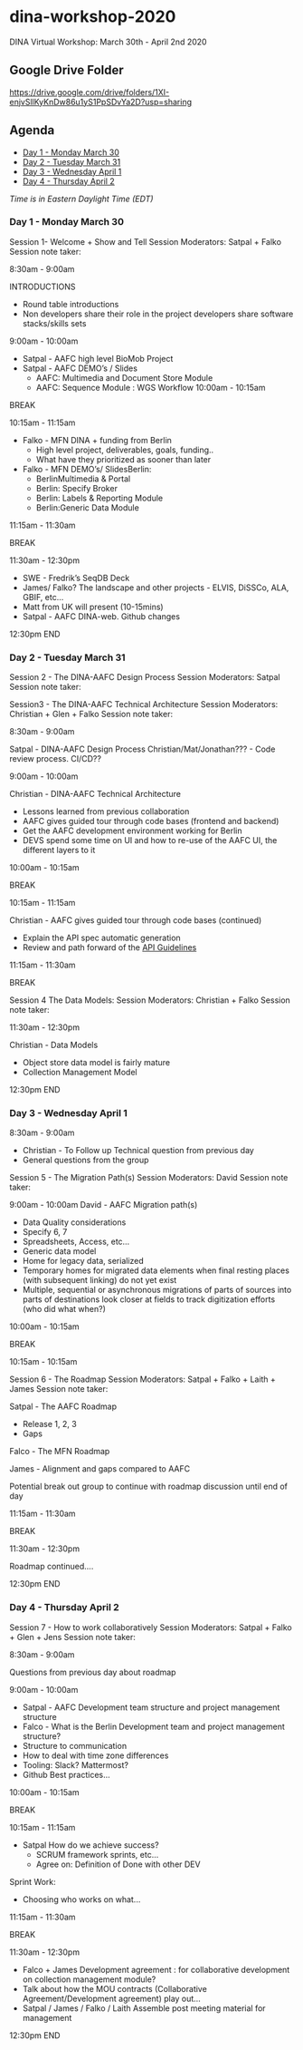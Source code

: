 # dina-workshop-2020
DINA Virtual Workshop: March 30th - April 2nd 2020

## Google Drive Folder 

https://drive.google.com/drive/folders/1XI-enjvSllKyKnDw86u1yS1PpSDvYa2D?usp=sharing 

## Agenda

* [Day 1 - Monday March 30](#day-1---monday-March-30)
* [Day 2 - Tuesday March 31](#day-2---tuesday-march-31)
* [Day 3 - Wednesday April 1](#day-3---wednesday-april-1)
* [Day 4 - Thursday April 2](#day-4---thursday-april-2)

*Time is in Eastern Daylight Time (EDT)*

### Day 1 - Monday March 30
Session 1- Welcome + Show and Tell
Session Moderators: Satpal + Falko
Session note taker: 

8:30am - 9:00am

INTRODUCTIONS

* Round table introductions
* Non developers share their role in the project
developers share software stacks/skills sets

9:00am - 10:00am

* Satpal - AAFC high level BioMob Project
* Satpal - AAFC DEMO’s / Slides
  * AAFC: Multimedia and Document Store Module
  * AAFC: Sequence Module : WGS Workflow
10:00am - 10:15am

BREAK

10:15am - 11:15am    
* Falko - MFN DINA + funding from Berlin
  * High level project, deliverables, goals, funding..
  * What have they prioritized as sooner than later
* Falko - MFN DEMO’s/ SlidesBerlin: 
  * BerlinMultimedia & Portal
  * Berlin: Specify Broker
  * Berlin: Labels & Reporting Module
  * Berlin:Generic Data Module

11:15am - 11:30am

BREAK

11:30am - 12:30pm
* SWE - Fredrik’s SeqDB Deck
* James/ Falko? The landscape and other projects - ELVIS, DiSSCo, ALA, GBIF, etc…
* Matt from UK will present (10-15mins)
* Satpal - AAFC DINA-web. Github changes

12:30pm
END

### Day 2 - Tuesday March 31 
Session 2 - The DINA-AAFC Design Process
Session Moderators: Satpal
Session note taker:

Session3 - The DINA-AAFC Technical Architecture
Session Moderators: Christian + Glen + Falko
Session note taker: 

8:30am - 9:00am

Satpal - DINA-AAFC Design Process
Christian/Mat/Jonathan??? - Code review process.  CI/CD??

9:00am - 10:00am

Christian - DINA-AAFC Technical Architecture
* Lessons learned from previous collaboration
* AAFC gives guided tour through code bases (frontend and backend)
* Get the AAFC development environment working for Berlin
* DEVS spend some time on UI and how to re-use of the AAFC UI, the different layers to it

10:00am - 10:15am

BREAK

10:15am - 11:15am

Christian - AAFC gives guided tour through code bases (continued)
* Explain the API spec automatic generation 
* Review and path forward of the [API Guidelines](https://github.com/DINA-Web/guidelines/blob/master/DINA-Web-API-Guidelines.md)

11:15am - 11:30am

BREAK

Session 4 The Data Models:
Session Moderators: Christian + Falko
Session note taker: 

11:30am - 12:30pm

Christian - Data Models
* Object store data model is fairly mature
* Collection Management Model 

12:30pm END

### Day 3 - Wednesday April 1

8:30am - 9:00am
* Christian - To Follow up Technical question from previous day 
* General questions from the group

Session 5 - The Migration Path(s)
Session Moderators: David 
Session note taker: 

9:00am - 10:00am
David - AAFC Migration path(s) 
* Data Quality considerations
* Specify 6, 7
* Spreadsheets, Access, etc…
* Generic data model
* Home for legacy data, serialized
* Temporary homes for migrated data elements when final resting places (with subsequent linking) do not yet exist
* Multiple, sequential or asynchronous migrations of parts of sources into parts of destinations look closer at fields to track digitization efforts (who did what when?)

10:00am - 10:15am

BREAK

10:15am - 10:15am

Session 6 - The Roadmap
Session Moderators: Satpal + Falko + Laith + James
Session note taker:

Satpal - The AAFC Roadmap
* Release 1, 2, 3 
* Gaps

Falco - The MFN Roadmap

James - Alignment and gaps compared to AAFC

Potential break out group to continue with roadmap discussion until end of day

11:15am - 11:30am

BREAK

11:30am - 12:30pm

Roadmap continued….

12:30pm END

### Day 4 - Thursday April 2

Session 7 - How to work collaboratively 
Session Moderators: Satpal + Falko + Glen + Jens
Session note taker: 

8:30am - 9:00am

Questions from previous day about roadmap

9:00am - 10:00am

* Satpal - AAFC Development team structure and project management structure
* Falco - What is the Berlin Development team and project management structure?
* Structure to communication 
* How to deal with time zone differences
* Tooling: Slack? Mattermost? 
* Github Best practices...

10:00am - 10:15am

BREAK

10:15am - 11:15am    

* Satpal How do we achieve success?
  * SCRUM framework sprints, etc...
  * Agree on: Definition of Done with other DEV
  
Sprint Work:

* Choosing who works on what...
  
11:15am - 11:30am

BREAK 

11:30am - 12:30pm

* Falco + James Development agreement : for collaborative development on collection management module?
* Talk about how the MOU contracts (Collaborative Agreement/Development agreement) play out…
* Satpal  / James / Falko / Laith Assemble post meeting material for management

12:30pm END
